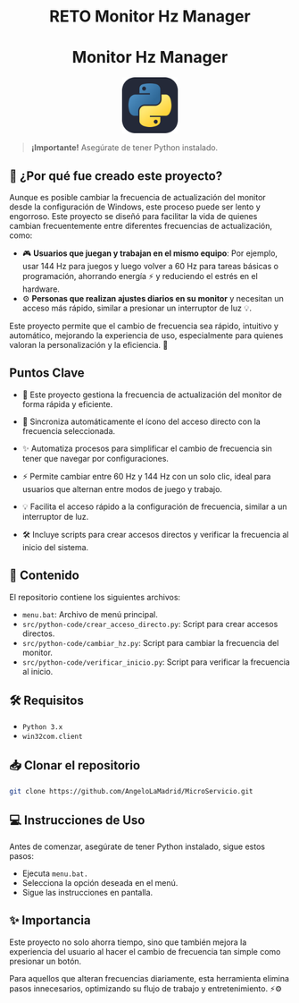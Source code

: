 <h1 align="center">RETO Monitor Hz Manager</h1>

<!-- Encabezado -->
<h1 align="center">Monitor Hz Manager</h1>

<!-- Advertencia con Imagen -->
<p align="center">
  <img src="https://github.com/tandpfun/skill-icons/raw/main/icons/Python-Dark.svg" alt="Python" width="100">
</p>

> **¡Importante!** Asegúrate de tener Python instalado.</p>



## 🤔 ¿Por qué fue creado este proyecto?

Aunque es posible cambiar la frecuencia de actualización del monitor desde la configuración de Windows, este proceso puede ser lento y engorroso. Este proyecto se diseñó para facilitar la vida de quienes cambian frecuentemente entre diferentes frecuencias de actualización, como:  

- 🎮 **Usuarios que juegan y trabajan en el mismo equipo**: Por ejemplo, usar 144 Hz para juegos y luego volver a 60 Hz para tareas básicas o programación, ahorrando energía ⚡ y reduciendo el estrés en el hardware.  
- ⚙️ **Personas que realizan ajustes diarios en su monitor** y necesitan un acceso más rápido, similar a presionar un interruptor de luz 💡.  

Este proyecto permite que el cambio de frecuencia sea rápido, intuitivo y automático, mejorando la experiencia de uso, especialmente para quienes valoran la personalización y la eficiencia. 🚀  


## Puntos Clave

- 🚀 Este proyecto gestiona la frecuencia de actualización del monitor de forma rápida y eficiente.

- 🔄 Sincroniza automáticamente el ícono del acceso directo con la frecuencia seleccionada.

- ✨ Automatiza procesos para simplificar el cambio de frecuencia sin tener que navegar por configuraciones.

- ⚡ Permite cambiar entre 60 Hz y 144 Hz con un solo clic, ideal para usuarios que alternan entre modos de juego y trabajo.

- 💡 Facilita el acceso rápido a la configuración de frecuencia, similar a un interruptor de luz.

- 🛠 Incluye scripts para crear accesos directos y verificar la frecuencia al inicio del sistema.

## 📁 Contenido

El repositorio contiene los siguientes archivos:

- `menu.bat`: Archivo de menú principal.
- `src/python-code/crear_acceso_directo.py`: Script para crear accesos directos.
- `src/python-code/cambiar_hz.py`: Script para cambiar la frecuencia del monitor.
- `src/python-code/verificar_inicio.py`: Script para verificar la frecuencia al inicio.

## 🛠 Requisitos

- `Python 3.x`
- `win32com.client`

## 📥 Clonar el repositorio

```bash
git clone https://github.com/AngeloLaMadrid/MicroServicio.git
```
## 💻 Instrucciones de Uso
Antes de comenzar, asegúrate de tener Python instalado, sigue estos pasos:

- Ejecuta `menu.bat.`
- Selecciona la opción deseada en el menú.
- Sigue las instrucciones en pantalla.
  
## ✨ Importancia
Este proyecto no solo ahorra tiempo, sino que también mejora la experiencia del usuario al hacer el cambio de frecuencia tan simple como presionar un botón. 

Para aquellos que alteran frecuencias diariamente, esta herramienta elimina pasos innecesarios, optimizando su flujo de trabajo y entretenimiento. ⚡⚙️